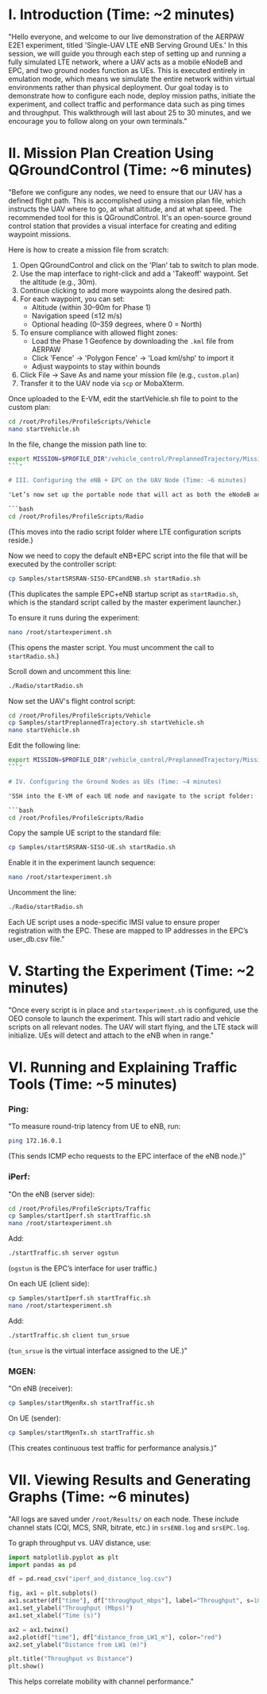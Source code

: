 
# I. Introduction (Time: ~2 minutes)

"Hello everyone, and welcome to our live demonstration of the AERPAW E2E1 experiment, titled 'Single-UAV LTE eNB Serving Ground UEs.' In this session, we will guide you through each step of setting up and running a fully simulated LTE network, where a UAV acts as a mobile eNodeB and EPC, and two ground nodes function as UEs. This is executed entirely in emulation mode, which means we simulate the entire network within virtual environments rather than physical deployment. Our goal today is to demonstrate how to configure each node, deploy mission paths, initiate the experiment, and collect traffic and performance data such as ping times and throughput. This walkthrough will last about 25 to 30 minutes, and we encourage you to follow along on your own terminals."

# II. Mission Plan Creation Using QGroundControl (Time: ~6 minutes)

"Before we configure any nodes, we need to ensure that our UAV has a defined flight path. This is accomplished using a mission plan file, which instructs the UAV where to go, at what altitude, and at what speed. The recommended tool for this is QGroundControl. It's an open-source ground control station that provides a visual interface for creating and editing waypoint missions.

Here is how to create a mission file from scratch:

1. Open QGroundControl and click on the 'Plan' tab to switch to plan mode.
2. Use the map interface to right-click and add a 'Takeoff' waypoint. Set the altitude (e.g., 30m).
3. Continue clicking to add more waypoints along the desired path.
4. For each waypoint, you can set:
   - Altitude (within 30–90m for Phase 1)
   - Navigation speed (≤12 m/s)
   - Optional heading (0–359 degrees, where 0 = North)
5. To ensure compliance with allowed flight zones:
   - Load the Phase 1 Geofence by downloading the `.kml` file from AERPAW
   - Click 'Fence' → 'Polygon Fence' → 'Load kml/shp' to import it
   - Adjust waypoints to stay within bounds
6. Click File → Save As and name your mission file (e.g., `custom.plan`)
7. Transfer it to the UAV node via `scp` or MobaXterm.

Once uploaded to the E-VM, edit the startVehicle.sh file to point to the custom plan:

```bash
cd /root/Profiles/ProfileScripts/Vehicle
nano startVehicle.sh
```

In the file, change the mission path line to:

```bash
export MISSION=$PROFILE_DIR"/vehicle_control/PreplannedTrajectory/Missions/custom.plan"
```"

# III. Configuring the eNB + EPC on the UAV Node (Time: ~6 minutes)

"Let’s now set up the portable node that will act as both the eNodeB and EPC. First, SSH into the E-VM associated with this node. Once logged in, navigate to the directory where the radio scripts are stored:

```bash
cd /root/Profiles/ProfileScripts/Radio
```
(This moves into the radio script folder where LTE configuration scripts reside.)

Now we need to copy the default eNB+EPC script into the file that will be executed by the controller script:

```bash
cp Samples/startSRSRAN-SISO-EPCandENB.sh startRadio.sh
```
(This duplicates the sample EPC+eNB startup script as `startRadio.sh`, which is the standard script called by the master experiment launcher.)

To ensure it runs during the experiment:

```bash
nano /root/startexperiment.sh
```
(This opens the master script. You must uncomment the call to `startRadio.sh`.)

Scroll down and uncomment this line:

```bash
./Radio/startRadio.sh
```

Now set the UAV's flight control script:

```bash
cd /root/Profiles/ProfileScripts/Vehicle
cp Samples/startPreplannedTrajectory.sh startVehicle.sh
nano startVehicle.sh
```

Edit the following line:

```bash
export MISSION=$PROFILE_DIR"/vehicle_control/PreplannedTrajectory/Missions/custom.plan"
```"

# IV. Configuring the Ground Nodes as UEs (Time: ~4 minutes)

"SSH into the E-VM of each UE node and navigate to the script folder:

```bash
cd /root/Profiles/ProfileScripts/Radio
```

Copy the sample UE script to the standard file:

```bash
cp Samples/startSRSRAN-SISO-UE.sh startRadio.sh
```

Enable it in the experiment launch sequence:

```bash
nano /root/startexperiment.sh
```

Uncomment the line:

```bash
./Radio/startRadio.sh
```

Each UE script uses a node-specific IMSI value to ensure proper registration with the EPC. These are mapped to IP addresses in the EPC’s user_db.csv file." 

# V. Starting the Experiment (Time: ~2 minutes)

"Once every script is in place and `startexperiment.sh` is configured, use the OEO console to launch the experiment. This will start radio and vehicle scripts on all relevant nodes. The UAV will start flying, and the LTE stack will initialize. UEs will detect and attach to the eNB when in range."

# VI. Running and Explaining Traffic Tools (Time: ~5 minutes)

### Ping:

"To measure round-trip latency from UE to eNB, run:

```bash
ping 172.16.0.1
```
(This sends ICMP echo requests to the EPC interface of the eNB node.)"

### iPerf:

"On the eNB (server side):

```bash
cd /root/Profiles/ProfileScripts/Traffic
cp Samples/startIperf.sh startTraffic.sh
nano /root/startexperiment.sh
```

Add:

```bash
./startTraffic.sh server ogstun
```
(`ogstun` is the EPC’s interface for user traffic.)

On each UE (client side):

```bash
cp Samples/startIperf.sh startTraffic.sh
nano /root/startexperiment.sh
```

Add:

```bash
./startTraffic.sh client tun_srsue
```
(`tun_srsue` is the virtual interface assigned to the UE.)"

### MGEN:

"On eNB (receiver):

```bash
cp Samples/startMgenRx.sh startTraffic.sh
```

On UE (sender):

```bash
cp Samples/startMgenTx.sh startTraffic.sh
```
(This creates continuous test traffic for performance analysis.)"

# VII. Viewing Results and Generating Graphs (Time: ~6 minutes)

"All logs are saved under `/root/Results/` on each node. These include channel stats (CQI, MCS, SNR, bitrate, etc.) in `srsENB.log` and `srsEPC.log`.

To graph throughput vs. UAV distance, use:

```python
import matplotlib.pyplot as plt
import pandas as pd

df = pd.read_csv("iperf_and_distance_log.csv")

fig, ax1 = plt.subplots()
ax1.scatter(df["time"], df["throughput_mbps"], label="Throughput", s=10)
ax1.set_ylabel("Throughput (Mbps)")
ax1.set_xlabel("Time (s)")

ax2 = ax1.twinx()
ax2.plot(df["time"], df["distance_from_LW1_m"], color="red")
ax2.set_ylabel("Distance from LW1 (m)")

plt.title("Throughput vs Distance")
plt.show()
```

This helps correlate mobility with channel performance."
